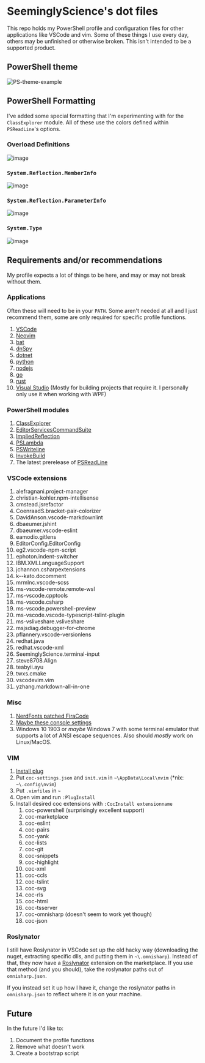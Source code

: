 # SeeminglyScience's dot files

This repo holds my PowerShell profile and configuration files for other applications like VSCode and
vim. Some of these things I use every day, others may be unfinished or otherwise broken. This isn't
intended to be a supported product.

## PowerShell theme

![PS-theme-example](https://user-images.githubusercontent.com/24977523/63215491-3037e200-c0f5-11e9-96a6-80a893295dbe.png)

## PowerShell Formatting

I've added some special formatting that I'm experimenting with for the `ClassExplorer` module. All of these use the colors defined within `PSReadLine`'s options.

### Overload Definitions

![image](https://user-images.githubusercontent.com/24977523/130364726-f15af580-496a-43f6-9826-18352f1e6fa4.png)

### `System.Reflection.MemberInfo`

![image](https://user-images.githubusercontent.com/24977523/130365428-5935d225-c320-41ef-be13-ff537dda61f7.png)

### `System.Reflection.ParameterInfo`

![image](https://user-images.githubusercontent.com/24977523/130370283-a9e2faa8-2cea-4bde-af55-01fecb4ae4ce.png)

### `System.Type`

![image](https://user-images.githubusercontent.com/24977523/130370423-66ba315b-2d67-41d7-a4e3-f8b0dc057384.png)

## Requirements and/or recommendations

My profile expects a lot of things to be here, and may or may not break without them.

### Applications

Often these will need to be in your `PATH`. Some aren't needed at all and I just recommend them,
some are only required for specific profile functions.

1. [VSCode](https://code.visualstudio.com/)
2. [Neovim](https://chocolatey.org/packages/neovim)
3. [bat](https://github.com/sharkdp/bat)
4. [dnSpy](https://github.com/0xd4d/dnSpy)
5. [dotnet](https://dotnet.microsoft.com/)
6. [python](https://www.python.org/)
7. [nodejs](https://nodejs.org/en/)
8. [go](https://golang.org/)
9. [rust](https://www.rust-lang.org/)
10. [Visual Studio](https://visualstudio.microsoft.com/vs/community/) (Mostly for building projects that require it. I personally only use it when working with WPF)

### PowerShell modules

1. [ClassExplorer](https://github.com/SeeminglyScience/ClassExplorer)
2. [EditorServicesCommandSuite](https://github.com/SeeminglyScience/EditorServicesCommandSuite)
3. [ImpliedReflection](https://github.com/SeeminglyScience/ImpliedReflection)
4. [PSLambda](https://github.com/SeeminglyScience/PSLambda)
5. [PSWriteline](https://github.com/SeeminglyScience/PSWriteline)
6. [InvokeBuild](https://github.com/nightroman/Invoke-Build)
7. The latest prerelease of [PSReadLine](https://github.com/PowerShell/PSReadLine)

### VSCode extensions

1. alefragnani.project-manager
2. christian-kohler.npm-intellisense
3. cmstead.jsrefactor
4. CoenraadS.bracket-pair-colorizer
5. DavidAnson.vscode-markdownlint
6. dbaeumer.jshint
7. dbaeumer.vscode-eslint
8. eamodio.gitlens
9. EditorConfig.EditorConfig
10. eg2.vscode-npm-script
11. ephoton.indent-switcher
12. IBM.XMLLanguageSupport
13. jchannon.csharpextensions
14. k--kato.docomment
15. mrmlnc.vscode-scss
16. ms-vscode-remote.remote-wsl
17. ms-vscode.cpptools
18. ms-vscode.csharp
19. ms-vscode.powershell-preview
20. ms-vscode.vscode-typescript-tslint-plugin
21. ms-vsliveshare.vsliveshare
22. msjsdiag.debugger-for-chrome
23. pflannery.vscode-versionlens
24. redhat.java
25. redhat.vscode-xml
26. SeeminglyScience.terminal-input
27. steve8708.Align
28. teabyii.ayu
29. twxs.cmake
30. vscodevim.vim
31. yzhang.markdown-all-in-one

### Misc

1. [NerdFonts patched FiraCode](https://github.com/ryanoasis/nerd-fonts/blob/master/patched-fonts/FiraCode/Regular/complete/Fira%20Code%20Regular%20Nerd%20Font%20Complete%20Mono%20Windows%20Compatible.ttf)
2. [Maybe these console settings](https://gist.github.com/SeeminglyScience/577cc1155db08c254b33710406a931b1)
3. Windows 10 1903 or *maybe* Windows 7 with some terminal emulator that supports a lot of ANSI escape sequences. Also should *mostly* work on Linux/MacOS.

### VIM

1. [Install plug](https://github.com/junegunn/vim-plug#windows-powershell-1)
2. Put `coc-settings.json` and `init.vim` in `~\AppData\Local\nvim` (*nix: `~\.config\nvim`)
3. Put `.vimfiles` in `~`
4. Open vim and run `:PlugInstall`
5. Install desired coc extensions with `:CocInstall extensionname`
    1. coc-powershell (surprisingly excellent support)
    2. coc-marketplace
    3. coc-eslint
    4. coc-pairs
    5. coc-yank
    6. coc-lists
    7. coc-git
    8. coc-snippets
    9. coc-highlight
    10. coc-xml
    11. coc-ccls
    12. coc-tslint
    13. coc-svg
    14. coc-rls
    15. coc-html
    16. coc-tsserver
    17. coc-omnisharp (doesn't seem to work yet though)
    18. coc-json

### Roslynator

I still have Roslynator in VSCode set up the old hacky way (downloading the nuget, extracting
specific dlls, and putting them in `~\.omnisharp`). Instead of that, they now have a [Roslynator](https://marketplace.visualstudio.com/items?itemName=josefpihrt-vscode.roslynator) extension on the marketplace. If you use
that method (and you should), take the roslynator paths out of `omnisharp.json`.

If you instead set it up how I have it, change the roslynator paths in `omnisharp.json` to reflect where
it is on your machine.

## Future

In the future I'd like to:

1. Document the profile functions
2. Remove what doesn't work
3. Create a bootstrap script

